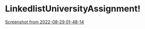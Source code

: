 # LinkedlistUniversityAssignment!

[Screenshot from 2022-08-29 01-48-14](https://user-images.githubusercontent.com/93403510/187097731-515bbdba-da92-48b2-952b-043b5d0e3ee8.png)

